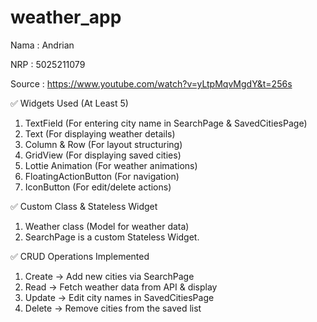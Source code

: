 # weather_app

Nama : Andrian

NRP : 5025211079

Source : https://www.youtube.com/watch?v=yLtpMqvMgdY&t=256s

✅ Widgets Used (At Least 5)
1. TextField (For entering city name in SearchPage & SavedCitiesPage)
2. Text (For displaying weather details)
3. Column & Row (For layout structuring)
4. GridView (For displaying saved cities)
5. Lottie Animation (For weather animations)
6. FloatingActionButton (For navigation)
7. IconButton (For edit/delete actions)

✅ Custom Class & Stateless Widget
1. Weather class (Model for weather data)
2. SearchPage is a custom Stateless Widget.
   
✅ CRUD Operations Implemented
1. Create → Add new cities via SearchPage
2. Read → Fetch weather data from API & display
3. Update → Edit city names in SavedCitiesPage
4. Delete → Remove cities from the saved list
